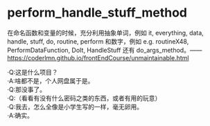 # perform_handle_stuff_method

在命名函数和变量的时候，充分利用抽象单词，例如 it, everything, data, handle, stuff, do, routine, perform 和数字，例如 e.g. routineX48, PerformDataFunction, DoIt, HandleStuff 还有 do_args_method。——https://coderlmn.github.io/frontEndCourse/unmaintainable.html

·Q:这是什么项目？  
·A:啥都不是，个人网盘属于是。  
·Q:那没事了。  
·Q:（看看有没有什么密码之类的东西，或者有用的玩意）  
·Q:我去，怎么全像是小学生写的一样，毫无卵用。  
·A:确实。  
